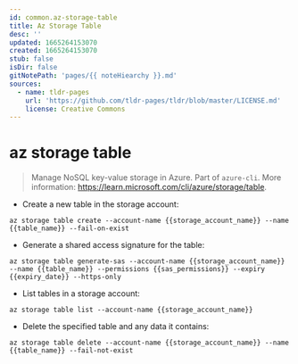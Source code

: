 ```yaml
---
id: common.az-storage-table
title: Az Storage Table
desc: ''
updated: 1665264153070
created: 1665264153070
stub: false
isDir: false
gitNotePath: 'pages/{{ noteHiearchy }}.md'
sources:
  - name: tldr-pages
    url: 'https://github.com/tldr-pages/tldr/blob/master/LICENSE.md'
    license: Creative Commons
---
```

# az storage table

> Manage NoSQL key-value storage in Azure.
> Part of `azure-cli`.
> More information: <https://learn.microsoft.com/cli/azure/storage/table>.

- Create a new table in the storage account:

`az storage table create --account-name {{storage_account_name}} --name {{table_name}} --fail-on-exist`

- Generate a shared access signature for the table:

`az storage table generate-sas --account-name {{storage_account_name}} --name {{table_name}} --permissions {{sas_permissions}} --expiry {{expiry_date}} --https-only`

- List tables in a storage account:

`az storage table list --account-name {{storage_account_name}}`

- Delete the specified table and any data it contains:

`az storage table delete --account-name {{storage_account_name}} --name {{table_name}} --fail-not-exist`

